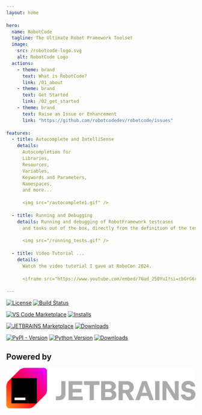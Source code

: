 ```yaml
---
layout: home

hero:
  name: RobotCode
  tagline: The Ultimate Robot Framework Toolset
  image:
    src: /robotcode-logo.svg
    alt: RobotCode Logo
  actions:
    - theme: brand
      text: What is RobotCode?
      link: /01_about
    - theme: brand
      text: Get Started
      link: /02_get_started
    - theme: brand
      text: Raise an Issue or Enhancement
      link: "https://github.com/robotcodedev/robotcode/issues"

features:
  - title: Autocomplete and IntelliSense
    details:
      Autocompletion for
      Libraries,
      Resources,
      Variables,
      Keywords and Parameters,
      Namespaces,
      and more...

      <img src="/autocomplete1.gif" />

  - title: Running and Debugging
    details: Running and debugging of RobotFramework testcases
      and tasks out of the box, directly from the definition of the test or suite.

      <img src="/running_tests.gif" />

  - title: Video Tutorial ...
    details:
      Watch the video tutorial I gave at RoboCon 2024.

      <iframe src="https://www.youtube.com/embed/7Uad_250YuI?si=cbGrG6rM0MG7CWTB" title="YouTube video player" frameborder="0" allow="accelerometer; clipboard-write; encrypted-media; gyroscope; picture-in-picture; web-share" referrerpolicy="strict-origin-when-cross-origin" allowfullscreen />

---
```



[![License](https://img.shields.io/github/license/robotcodedev/robotcode?style=flat&logo=apache)](https://github.com/robotcodedev/robotcode/blob/master/LICENSE)
[![Build Status](https://img.shields.io/github/actions/workflow/status/robotcodedev/robotcode/build-test-package-publish.yml?branch=main&style=flat&logo=github)](https://github.com/robotcodedev/robotcode/actions?query=workflow:build_test_package_publish)

[![VS Code Marketplace](https://img.shields.io/visual-studio-marketplace/v/d-biehl.robotcode?style=flat&label=VS%20Marketplace&logo=visual-studio-code)](https://marketplace.visualstudio.com/items?itemName=d-biehl.robotcode)
[![Installs](https://img.shields.io/visual-studio-marketplace/i/d-biehl.robotcode?style=flat)](https://marketplace.visualstudio.com/items?itemName=d-biehl.robotcode)

[![JETBRAINS Marketplace](https://img.shields.io/jetbrains/plugin/v/26216.svg)](https://plugins.jetbrains.com/plugin/26216)
[![Downloads](https://img.shields.io/jetbrains/plugin/d/26216.svg)](https://plugins.jetbrains.com/plugin/26216)


[![PyPI - Version](https://img.shields.io/pypi/v/robotcode.svg?style=flat)](https://pypi.org/project/robotcode)
[![Python Version](https://img.shields.io/pypi/pyversions/robotcode.svg?style=flat)](https://pypi.org/project/robotcode)
[![Downloads](https://img.shields.io/pypi/dm/robotcode.svg?style=flat&label=downloads)](https://pypi.org/project/robotcode)


## Powered by
[![JetBrains logo.](images/jetbrains.svg)](https://jb.gg/OpenSourceSupport)
